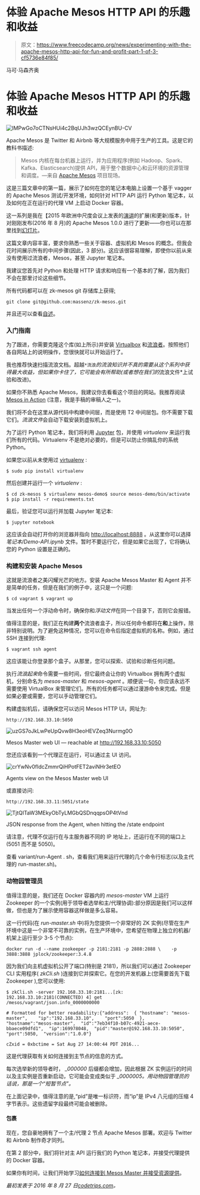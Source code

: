 # 体验 Apache Mesos HTTP API 的乐趣和收益

> 原文：<https://www.freecodecamp.org/news/experimenting-with-the-apache-mesos-http-api-for-fun-and-profit-part-1-of-3-cf5736e84f85/>

马可·马森齐奥

# 体验 Apache Mesos HTTP API 的乐趣和收益

![lMPwGo7oCTNsHUi4c2BqUJh3wzQCEynBU-CV](img/a1652d9e82a7416194c1895b267d1506.png)

Apache Mesos 是 Twitter 和 Airbnb 等大规模服务中用于生产的工具。这是它的教科书描述:

> Mesos 内核在每台机器上运行，并为应用程序(例如 Hadoop、Spark、Kafka、Elasticsearch)提供 API，用于整个数据中心和云环境的资源管理和调度。—来自 [Apache Mesos](https://mesos.apache.org) 项目现场。

这是三篇文章中的第一篇，展示了如何在您的笔记本电脑上设置一个基于 vagger 的 Apache Mesos 测试/开发环境，如何针对 HTTP API 运行 Python 笔记本，以及如何在正在运行的代理 VM 上启动 Docker 容器。

这一系列是我在【2015 年欧洲中尺度会议上发表的[演讲](https://youtu.be/G7xfEs0lX5U)的扩展(和更新)版本，针对刚刚发布(2016 年 8 月)的 Apache Mesos 1.0.0 进行了更新——你也可以在那里找到[幻灯片](http://events.linuxfoundation.org/sites/events/files/slides/MesosCon%20EU%20-%20HTTP%20API%20Framework.pdf)。

这篇文章内容丰富，要求你熟悉一些关于容器、虚拟机和 Mesos 的概念。但我会花时间展示所有的中间步骤(因此，3 部分)。这应该很容易理解，即使你以前从来没有使用过流浪者，Mesos，甚至 Jupyter 笔记本。

我建议您首先对 Python 和处理 HTTP 请求和响应有一个基本的了解，因为我们不会在那里讨论这些细节。

所有代码都可以在 zk-mesos git 存储库上获得[:](https://github.com/massenz/zk-mesos)

```
git clone git@github.com:massenz/zk-mesos.git
```

并且还可以查看[自述](https://github.com/massenz/zk-mesos)。

### 入门指南

为了跟进，你需要克隆这个库(如上所示)并安装 [Virtualbox](http://virtualbox.org) 和[流浪者](https://www.vagrantup.com/docs)。按照他们各自网站上的说明操作，您很快就可以开始运行了。

我也推荐快速扫描流浪文档。超越`*流浪`*的流浪知识并不真的需要从这个系列中获得最大收益，但如果你卡住了，它可能会有所帮助(或者想在我们的*流浪文件*上试验和改进)。

如果你不熟悉 Apache Mesos，我建议你去看看这个项目的网站。我推荐阅读 [Mesos in Action](http://amzn.to/2citsRx) (注意，我是手稿的审稿人之一)。

我们将不会在这里从源代码中构建中间层，而是使用 T2 中间层包。你不需要下载它们。*流浪文件*会自动下载安装到虚拟机上。

为了运行 Python 笔记本，我们将利用 [Jupyter](http://jupyter.org) 包，并使用 *virtualenv* 来运行我们所有的代码。Virtualenv 不是绝对必要的，但是可以防止你搞乱你的系统 Python。

如果您以前从未使用过 [virtualenv](https://virtualenv.pypa.io/en/stable/installation/) :

```
$ sudo pip install virtualenv
```

然后创建并运行一个 *virtualenv* :

```
$ cd zk-mesos $ virtualenv mesos-demo$ source mesos-demo/bin/activate $ pip install -r requirements.txt
```

最后，验证您可以运行并加载 Jupyter 笔记本:

```
$ jupyter notebook
```

这应该会自动打开你的浏览器并指向 [http://localhost:8888](http://localhost:8888) 。从这里你可以选择*笔记本/Demo-API.ipynb* 文件。暂时不要运行它，但是如果它出现了，它将确认您的 Python 设置是正确的。

### 构建和安装 Apache Mesos

这就是流浪者之美闪耀光芒的地方。安装 Apache Mesos Master 和 Agent 并不是简单的任务，但是在我们的例子中，这只是一个问题:

```
$ cd vagrant $ vagrant up
```

当发出任何一个浮动命令时，确保你和*浮动文件*在同一个目录下，否则它会报错。

值得注意的是，我们正在构建**两个**流浪者盒子，所以任何命令都将在**和**上操作，除非特别说明。为了避免这种情况，您可以在命令后指定虚拟机的名称。例如，通过 SSH 连接到代理:

```
$ vagrant ssh agent
```

这应该能让你登录那个盒子。从那里，您可以探索、试验和诊断任何问题。

执行*流浪起来*命令需要一些时间，但它最终会让你的 Virtualbox 拥有两个虚拟机，分别命名为 *mesos-master* 和 *mesos-agent* 。顺便说一句，你应该永远不需要使用 VirtualBox 来管理它们。所有的任务都可以通过漫游命令来完成。但是如果必要或需要，您可以手动管理它们。

构建虚拟机后，请确保您可以访问 Mesos HTTP UI，网址为:

```
http://192.168.33.10:5050
```

![uzGS7oJkLwPeUpQvw8H3eoHEVZeq3Nurmg0O](img/19ace0bf5989360cae258c83b22e753c.png)

Mesos Master web UI — reachable at http://192.168.33.10:5050

您还应该看到一个代理正在运行，可以通过主 UI 访问。

![crYwNv0fIdcZmmrQiHPotFET2aviNHr3etEO](img/0eafcc7a7a56f6ce06ae1acbecc7b887.png)

Agents view on the Mesos Master web UI

或直接访问:

```
http://192.168.33.11:5051/state
```

![TjtQITaW3MEkyObTyLMGbQSDnqqpsOP4tVnd](img/10d2c77a0fa2cd31279d44e593c29f4e.png)

JSON response from the Agent, when hitting the /state endpoint

请注意，代理不仅运行在与主服务器不同的 IP 地址上，还运行在不同的端口上(5051 而不是 5050)。

查看 variant/run-Agent . sh，查看我们用来运行代理的几个命令行标志(以及主代理的 run-master.sh)。

### 动物园管理员

值得注意的是，我们还在 Docker 容器内的 *mesos-master* VM 上运行 Zookeeper 的一个实例(用于领导者选举和主/代理协调):部分原因是我们可以这样做，但也是为了展示使用容器这样做是多么容易。

这一行代码(在 *run-master.sh* 中)将为您提供一个非常好的 ZK 实例(尽管在生产环境中这是一个非常不可靠的实例，在生产环境中，您希望在物理上独立的机器/机架上运行至少 3-5 个节点):

```
docker run -d --name zookeeper -p 2181:2181 -p 2888:2888 \    -p 3888:3888 jplock/zookeeper:3.4.8
```

因为我们向主机虚拟机公开了端口(特别是 2181)，所以我们可以通过 Zookeeper CLI 实用程序( *zkCli.sh* )连接到它并探索它。在您的开发机器上(您需要首先下载 Zookeeper ),您可以使用:

```
$ zkCli.sh -server 192.168.33.10:2181...[zk: 192.168.33.10:2181(CONNECTED) 4] get /mesos/vagrant/json.info_0000000000
```

```
# Formatted for better readability:{"address":  { "hostname": "mesos-master",    "ip":"192.168.33.10",    "port":5050  },  "hostname":"mesos-master",  "id":"7eb34f10-b07c-4921-aece-bbaece09dfd1",  "ip":169978048,  "pid":"master@192.168.33.10:5050",  "port":5050,  "version":"1.0.0"}
```

```
cZxid = 0xbctime = Sat Aug 27 14:00:44 PDT 2016...
```

这是代理获取有关如何连接到主节点的信息的方式。

每次选举新的领导者时， *_000000* 后缀都会增加，因此根据 ZK 实例运行的时间以及主实例是否重新启动，它可能会变成类似于 *_0000005。用动物园管理员的话说，那是一个“*短暂节点”*。*

在上面记录中，值得注意的是,“pid”是唯一标识符，而“ip”是 IPv4 八元组的压缩 4 字节表示。这些遗留字段最终可能会被删除。

#### 包裹

现在，您自豪地拥有了一个主/代理 2 节点 Apache Mesos 部署。欢迎与 Twitter 和 Airbnb 制作奇才同列。

在第 2 部分中，我们将针对主 API 运行我们的 Python 笔记本，并接受代理提供的 Docker 容器。

如果你有时间，让我们开始学习[如何连接到 Mesos Master 并接受资源提供](https://medium.com/@massenz/a-python-notebook-to-experiment-with-the-apache-mesos-http-api-part-2-of-3-7f97fbe32e80#.yhx3zxpws)。

*最初发表于 2016 年 8 月 27 日[codetrips.com](https://codetrips.com/2016/08/27/a-python-notebook-to-experiment-with-the-apache-mesos-http-api-part-1-of-3/)。*